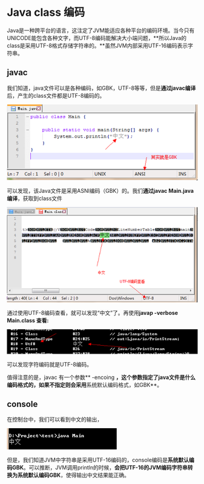# Java class 编码

Java是一种跨平台的语言，这注定了JVM能适应各种平台的编码环境。当今只有UNICODE能包含各种文字，而UTF-8编码能解决大小端问题，**所以Java的class是采用UTF-8格式存储字符串的。**虽然JVM内部采用UTF-16编码表示字符串。

## javac

我们知道，java文件可以是各种编码，如GBK，UTF-8等等，但是**通过javac编译**后，产生的class文件都是UTF-8编码的。

![ANSI](6740eaa7-4ed7-4d30-8bc7-33a034fb76f2.jpg)

可以发现，该Java文件是采用ASNI编码（GBK）的。我们**通过javac Main.java编译**，获取到class文件

![UTF-8 class查看](fb0f0c5f-9b89-4ebf-97e3-5c4ad7307b83.jpg)

通过使用UTF-8编码查看，就可以发现“中文”了。再使用**javap -verbose Main.class 查看:**

![javap](cebedd3a-4eb0-4d66-a569-b58e3752b7fd.jpg)

可以发现字符编码就是UTF-8编码。

值得注意的是，javac 有一个参数** -encoing **，这个参数指定了java文件是什么编码格式的，如果不指定则会采用**系统默认编码格式，如GBK**。

## console 

在控制台中，我们可以看到中文的输出，

![中文输出](51540810-f00b-4b26-abbc-9faa938f7961.jpg)

但是，我们知道JVM中字符串是采用UTF-16编码的，console编码是**系统默认编码GBK**。可以推断，JVM调用println的时候，**会把UTF-16的JVM编码字符串转换为系统默认编码GBK**，使得输出中文结果能正确。